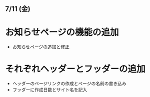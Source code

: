 ## 7/11 (金)
# お知らせページの機能の追加
- お知らせページの追加と修正

# それぞれヘッダーとフッダーの追加
- ヘッダーのページリンクの作成とページの名前の書き込み
- フッダーに作成日数とサイト名を記入